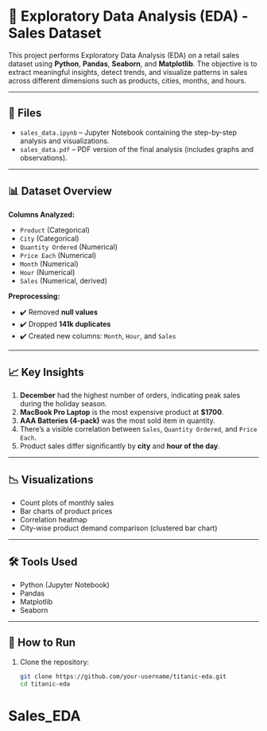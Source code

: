 # 🧪 Exploratory Data Analysis (EDA) - Sales Dataset

This project performs Exploratory Data Analysis (EDA) on a retail sales dataset using **Python**, **Pandas**, **Seaborn**, and **Matplotlib**. The objective is to extract meaningful insights, detect trends, and visualize patterns in sales across different dimensions such as products, cities, months, and hours.

---

## 📁 Files

- `sales_data.ipynb` – Jupyter Notebook containing the step-by-step analysis and visualizations.
- `sales_data.pdf` – PDF version of the final analysis (includes graphs and observations).

---

## 📊 Dataset Overview

**Columns Analyzed:**

- `Product` (Categorical)
- `City` (Categorical)
- `Quantity Ordered` (Numerical)
- `Price Each` (Numerical)
- `Month` (Numerical)
- `Hour` (Numerical)
- `Sales` (Numerical, derived)

**Preprocessing:**

- ✔️ Removed **null values**
- ✔️ Dropped **141k duplicates**
- ✔️ Created new columns: `Month`, `Hour`, and `Sales`

---

## 📈 Key Insights

1. **December** had the highest number of orders, indicating peak sales during the holiday season.
2. **MacBook Pro Laptop** is the most expensive product at **$1700**.
3. **AAA Batteries (4-pack)** was the most sold item in quantity.
4. There’s a visible correlation between `Sales`, `Quantity Ordered`, and `Price Each`.
5. Product sales differ significantly by **city** and **hour of the day**.

---

## 📉 Visualizations

- Count plots of monthly sales
- Bar charts of product prices
- Correlation heatmap
- City-wise product demand comparison (clustered bar chart)

---

## 🛠️ Tools Used

- Python (Jupyter Notebook)
- Pandas
- Matplotlib
- Seaborn

---

## 🚀 How to Run

1. Clone the repository:
   ```bash
   git clone https://github.com/your-username/titanic-eda.git
   cd titanic-eda
# Sales_EDA
